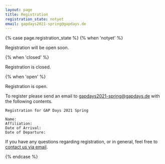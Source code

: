 ```yaml
---
layout: page
title: Registration
registration_state: notyet
email: gapdays2021-spring@gapdays.de
---
```


{% case page.registration_state %}
{% when 'notyet' %}
<p class="message">Registration will be open soon.</p>

{% when 'closed' %}
<p class="message">Registration is closed.</p>

{% when 'open' %}
<p class="message">Registration is open.</p>

To register please send an email to [gapdays2021-spring@gapdays.de](mailto:gapdays2021-spring@gapdays.de) with the following contents.
```
Registration for GAP Days 2021 Spring

Name:
Affiliation:
Date of Arrival:
Date of Departure:
```

<p>
If you have any questions
regarding registration, or in general, feel free to
<a href="mailto:{{page.email}}">contact us via email</a>.
</p>

{% endcase %}